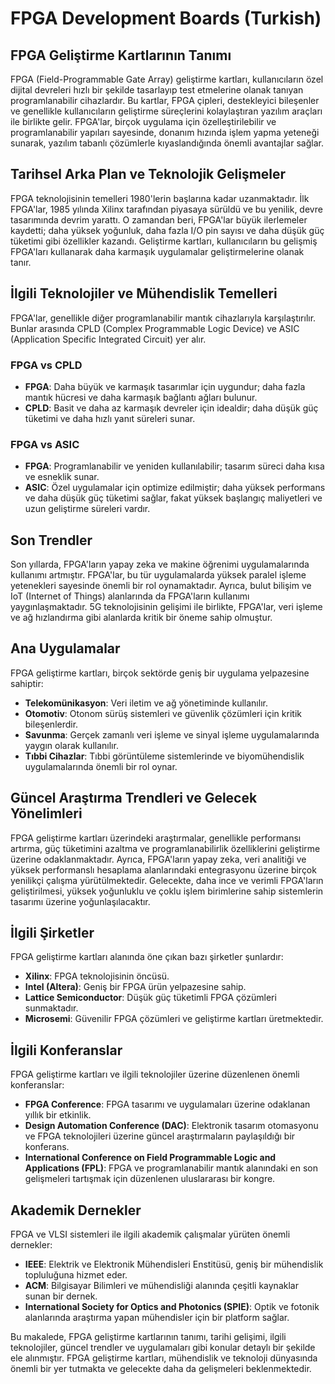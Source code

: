 # FPGA Development Boards (Turkish)

## FPGA Geliştirme Kartlarının Tanımı

FPGA (Field-Programmable Gate Array) geliştirme kartları, kullanıcıların özel dijital devreleri hızlı bir şekilde tasarlayıp test etmelerine olanak tanıyan programlanabilir cihazlardır. Bu kartlar, FPGA çipleri, destekleyici bileşenler ve genellikle kullanıcıların geliştirme süreçlerini kolaylaştıran yazılım araçları ile birlikte gelir. FPGA'lar, birçok uygulama için özelleştirilebilir ve programlanabilir yapıları sayesinde, donanım hızında işlem yapma yeteneği sunarak, yazılım tabanlı çözümlerle kıyaslandığında önemli avantajlar sağlar.

## Tarihsel Arka Plan ve Teknolojik Gelişmeler

FPGA teknolojisinin temelleri 1980'lerin başlarına kadar uzanmaktadır. İlk FPGA'lar, 1985 yılında Xilinx tarafından piyasaya sürüldü ve bu yenilik, devre tasarımında devrim yarattı. O zamandan beri, FPGA'lar büyük ilerlemeler kaydetti; daha yüksek yoğunluk, daha fazla I/O pin sayısı ve daha düşük güç tüketimi gibi özellikler kazandı. Geliştirme kartları, kullanıcıların bu gelişmiş FPGA'ları kullanarak daha karmaşık uygulamalar geliştirmelerine olanak tanır.

## İlgili Teknolojiler ve Mühendislik Temelleri

FPGA'lar, genellikle diğer programlanabilir mantık cihazlarıyla karşılaştırılır. Bunlar arasında CPLD (Complex Programmable Logic Device) ve ASIC (Application Specific Integrated Circuit) yer alır. 

### FPGA vs CPLD

- **FPGA**: Daha büyük ve karmaşık tasarımlar için uygundur; daha fazla mantık hücresi ve daha karmaşık bağlantı ağları bulunur.
- **CPLD**: Basit ve daha az karmaşık devreler için idealdir; daha düşük güç tüketimi ve daha hızlı yanıt süreleri sunar.

### FPGA vs ASIC

- **FPGA**: Programlanabilir ve yeniden kullanılabilir; tasarım süreci daha kısa ve esneklik sunar.
- **ASIC**: Özel uygulamalar için optimize edilmiştir; daha yüksek performans ve daha düşük güç tüketimi sağlar, fakat yüksek başlangıç maliyetleri ve uzun geliştirme süreleri vardır.

## Son Trendler

Son yıllarda, FPGA'ların yapay zeka ve makine öğrenimi uygulamalarında kullanımı artmıştır. FPGA'lar, bu tür uygulamalarda yüksek paralel işleme yetenekleri sayesinde önemli bir rol oynamaktadır. Ayrıca, bulut bilişim ve IoT (Internet of Things) alanlarında da FPGA'ların kullanımı yaygınlaşmaktadır. 5G teknolojisinin gelişimi ile birlikte, FPGA'lar, veri işleme ve ağ hızlandırma gibi alanlarda kritik bir öneme sahip olmuştur.

## Ana Uygulamalar

FPGA geliştirme kartları, birçok sektörde geniş bir uygulama yelpazesine sahiptir:

- **Telekomünikasyon**: Veri iletim ve ağ yönetiminde kullanılır.
- **Otomotiv**: Otonom sürüş sistemleri ve güvenlik çözümleri için kritik bileşenlerdir.
- **Savunma**: Gerçek zamanlı veri işleme ve sinyal işleme uygulamalarında yaygın olarak kullanılır.
- **Tıbbi Cihazlar**: Tıbbi görüntüleme sistemlerinde ve biyomühendislik uygulamalarında önemli bir rol oynar.

## Güncel Araştırma Trendleri ve Gelecek Yönelimleri

FPGA geliştirme kartları üzerindeki araştırmalar, genellikle performansı artırma, güç tüketimini azaltma ve programlanabilirlik özelliklerini geliştirme üzerine odaklanmaktadır. Ayrıca, FPGA'ların yapay zeka, veri analitiği ve yüksek performanslı hesaplama alanlarındaki entegrasyonu üzerine birçok yenilikçi çalışma yürütülmektedir. Gelecekte, daha ince ve verimli FPGA'ların geliştirilmesi, yüksek yoğunluklu ve çoklu işlem birimlerine sahip sistemlerin tasarımı üzerine yoğunlaşılacaktır.

## İlgili Şirketler

FPGA geliştirme kartları alanında öne çıkan bazı şirketler şunlardır:

- **Xilinx**: FPGA teknolojisinin öncüsü.
- **Intel (Altera)**: Geniş bir FPGA ürün yelpazesine sahip.
- **Lattice Semiconductor**: Düşük güç tüketimli FPGA çözümleri sunmaktadır.
- **Microsemi**: Güvenilir FPGA çözümleri ve geliştirme kartları üretmektedir.

## İlgili Konferanslar

FPGA geliştirme kartları ve ilgili teknolojiler üzerine düzenlenen önemli konferanslar:

- **FPGA Conference**: FPGA tasarımı ve uygulamaları üzerine odaklanan yıllık bir etkinlik.
- **Design Automation Conference (DAC)**: Elektronik tasarım otomasyonu ve FPGA teknolojileri üzerine güncel araştırmaların paylaşıldığı bir konferans.
- **International Conference on Field Programmable Logic and Applications (FPL)**: FPGA ve programlanabilir mantık alanındaki en son gelişmeleri tartışmak için düzenlenen uluslararası bir kongre.

## Akademik Dernekler

FPGA ve VLSI sistemleri ile ilgili akademik çalışmalar yürüten önemli dernekler:

- **IEEE**: Elektrik ve Elektronik Mühendisleri Enstitüsü, geniş bir mühendislik topluluğuna hizmet eder.
- **ACM**: Bilgisayar Bilimleri ve mühendisliği alanında çeşitli kaynaklar sunan bir dernek.
- **International Society for Optics and Photonics (SPIE)**: Optik ve fotonik alanlarında araştırma yapan mühendisler için bir platform sağlar.

Bu makalede, FPGA geliştirme kartlarının tanımı, tarihi gelişimi, ilgili teknolojiler, güncel trendler ve uygulamaları gibi konular detaylı bir şekilde ele alınmıştır. FPGA geliştirme kartları, mühendislik ve teknoloji dünyasında önemli bir yer tutmakta ve gelecekte daha da gelişmeleri beklenmektedir.